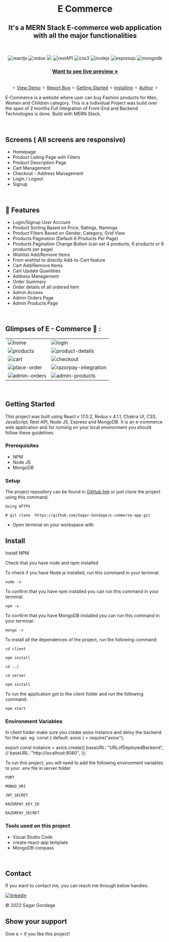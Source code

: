 <h1 align="center">E Commerce</h1> 

<h2 align="center">It's a MERN Stack E-commerce web application with all the major functionalities</h2>

<br />
<p align="center">
    <img src="https://img.shields.io/badge/React_(17.0.2)-20232A?style=for-the-badge&logo=react&logoColor=61DAFB" alt="reactjs" />
    <img src="https://img.shields.io/badge/Redux_(4.1.1)-593D88?style=for-the-badge&logo=redux&logoColor=white" alt="redux" />
    <img src="https://img.shields.io/badge/bootstrap-%23563D7C.svg?style=for-the-badge&logo=bootstrap&logoColor=white"/>
    <img src="https://img.shields.io/badge/Rest_API-02303A?style=for-the-badge&logo=react-router&logoColor=white" alt="restAPI"/>
    <img src="https://img.shields.io/badge/CSS3-1572B6?style=for-the-badge&logo=css3&logoColor=white" alt="css3"/>   
    <img src="https://img.shields.io/badge/Node.js-339933?style=for-the-badge&logo=nodedotjs&logoColor=white" alt="nodejs" />
    <img src="https://img.shields.io/badge/Express.js-000000?style=for-the-badge&logo=express&logoColor=white" alt="expressjs"/>
    <img src="https://img.shields.io/badge/MongoDB-4EA94B?style=for-the-badge&logo=mongodb&logoColor=white" alt="mongodb"/>
</p>

<h3 align="center"><a href="https://sagar-e-commerce.vercel.app/"><strong>Want to see live preview »</strong></a></h3>

<p align="center"> 
    <br />&#10023;
    <a href="#Demo">View Demo</a>   &#10023;  
    <a href="https://github.com/Sagar-Gondage/e-commerse-app/issues">Report Bug</a>    &#10023;
    <a href="#Getting-Started">Getting Started</a> &#10023; <a href="#Install">Installing</a> &#10023;    
    <a href="#Contact">Author</a> &#10023;
  </p>
  
  E-Commerce is a website where user can buy Fashion products for Men, Women and Children category. This is a Individual
  Project was build over the span of 2 months.Full Integration of Front-End and Backend Technologies is done. Build with MERN Stack.  
 
    
  <br />
  
  ## Screens ( All screens are responsive)
   - Homepage
   - Product Listing Page with Filters
   - Product Description Page
   - Cart Management
   - Checkout - Address Management
   - Login / Logout
   - Signup

  <br />


## 🚀 Features
- Login/Signup User Account
- Product Sorting Based on Price, Ratings, Namings
- Product Filters Based on Gender, Category, Grid View
- Products Pagination (Default 6 Products Per Page)
- Products Pagination Change Button (can set 4 products, 6 products or 8 products per page)
- Wishlist Add/Remove Items
- From wishlist to directly Add-to-Cart feature
- Cart Add/Remove Items
- Cart Update Quantities
- Address Management
- Order Summary
- Order details of all ordered item
- Admin Access
- Admin Orders Page
- Admin Products Page

<br />


## Glimpses of E - Commerce 🙈 :


<table>
  <tr>
    <td><img src="https://user-images.githubusercontent.com/99082133/197589485-f6494cb8-1e43-4be0-99a2-77fc01f94af3.png" alt="home" /></td>
    <td><img src="https://user-images.githubusercontent.com/99082133/197589754-06de1bc1-d674-4860-ae06-a38111593029.png" alt="login" /></td>
  </tr>
  <tr>
    <td><img src="https://user-images.githubusercontent.com/99082133/197590043-02f6272b-6b8c-476e-bcdf-885002a46e17.png" alt="products" /></td>
    <td><img src="https://user-images.githubusercontent.com/99082133/197590087-cb7e8681-1e8b-4a22-be9f-ba0925c586a1.png" alt="product-details" /></td>
  </tr>
  <tr>
    <td><img src="https://user-images.githubusercontent.com/99082133/197590320-4fdc101c-35b0-4c10-9d78-48b45210067b.png" alt="cart" /></td>
    <td><img src="https://user-images.githubusercontent.com/99082133/197590412-48259325-dc7f-4fce-a91a-d8e0a746a748.png" alt="checkout" /></td>
  </tr>
  <tr>
    <td><img src="https://user-images.githubusercontent.com/99082133/197590480-f0edcebb-685d-4635-ba77-99f36c8b0213.png" alt="place-order" /></td>
    <td><img src="https://user-images.githubusercontent.com/99082133/197590557-2dd1fcea-3185-4f88-8192-80b37f7bb080.png" alt="razorpay-integration" /></td>
  </tr>
    <tr>
    <td><img src="https://user-images.githubusercontent.com/99082133/197590196-83179f53-c5ea-4248-925a-983d174334c5.png" alt="admin-orders" /></td>
    <td><img src="https://user-images.githubusercontent.com/99082133/197590211-30d92f3c-28cb-4450-b8f9-9a94733b3c29.png" alt="admin-products" /></td>
  </tr>
</table>


<br/>


## Getting Started

This project was built using React v 17.0.2, Redux v 4.1.1, Chakra UI, CSS, JavaScript, Rest API, Node JS, Express and MongoDB. It is an e-commerce web application and for running on your local environment you should follow these guidelines.


### Prerequisites

- NPM 
- Node JS
- MongoDB

### Setup


The project repository can be found in [GitHub link](https://github.com/Sagar-Gondage/e-commerse-app) or just clone the project using this command. 


```
Using HTTPS

# git clone  https://github.com/Sagar-Gondage/e-commerse-app.git
```

+ Open terminal on your workspace with

## Install

Install NPM

Check that you have node and npm installed

To check if you have Node.js installed, run this command in your terminal:


```
node -v
```

To confirm that you have npm installed you can run this command in your terminal:


```
npm -v
```

To confirm that you have MongoDB installed you can run this command in your terminal:


```
mongo -v
```


To install all the dependences of the project, run the following command:


```
cd client

npm install

cd ../

cd server

npm install
```


To run the application got to the client folder and run the following command:

```
npm start
```

### Environment Variables

In client folder make sure you create axios instance and deloy the backend for the api. eg
`const { default: axios } = require("axios");

export const instance = axios.create({
  baseURL: "URLofDeployedBackend",
  // baseURL: "http://localhost:8080",
});`

To run this project, you will need to add the following environment variables to your .env file in server folder

`PORT`

`MONGO_URI`

`JWT_SECRET`

`RAZORPAY_KEY_ID`

`RAZORPAY_SECRET`


### Tools used on this project

- Visual Studio Code
- create-react-app template
- MongoDB compass

<br/>



## Contact

If you want to contact me, you can reach me through below handles.

[![linkedin](https://img.shields.io/badge/sagar_gondage-0077B5?style=for-the-badge&logo=linkedin&logoColor=white)]([https://www.linkedin.com/in/m-sehrawat/](https://www.linkedin.com/in/sagar-gondage-37ba17209/))

© 2022 Sagar Gondage



## Show your support

Give a ⭐️ if you like this project! 
